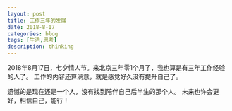 ```yaml
---
layout: post
title: 工作三年的发展
date: 2018-8-17
categories: blog
tags: [生活,思考]
description: thinking
---
```

2018年8月17日，七夕情人节。来北京三年零1个月了，我也算是有三年工作经验的人了。
工作的内容还算满意，就是感觉好久没有提升自己了。

遗憾的是现在还是一个人，没有找到陪伴自己后半生的那个人。
未来也许会更好，相信自己，能行！
